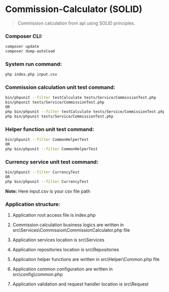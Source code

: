 # Commission-Calculator (SOLID)


> Commission calculation from api using SOLID principles.

### Composer CLI:
```bash
composer update
composer dump-autoload
```

### System run command:
```bash
php index.php input.csv 
```

### Commission calculation unit test command:
```bash
bin/phpunit --filter testCalculate tests/Service/CommissionTest.php
bin/phpunit tests/Service/CommissionTest.php
OR
php bin/phpunit --filter testCalculate tests/Service/CommissionTest.php
php bin/phpunit tests/Service/CommissionTest.php
```
### Helper function unit test command:
```bash
bin/phpunit --filter CommonHelperTest
OR
php bin/phpunit --filter CommonHelperTest
```
### Currency service unit test command:
```bash
bin/phpunit --filter CurrencyTest
OR
php bin/phpunit --filter CurrencyTest
```

<b>Note:</b> Here input.csv is your csv file path

### Application structure:

1. Application root access file is index.php

2. Commission calculation business logics are written in src\Services\Commission\CommissionCalculator.php file 

3. Application services location is src\Services

4. Application repositories location is src\Repositories

5. Application helper functions are written in src\Helper\Common.php file

6. Application common configuration are written in src\config\common.php

7. Application validation and request handler location is src\Request
